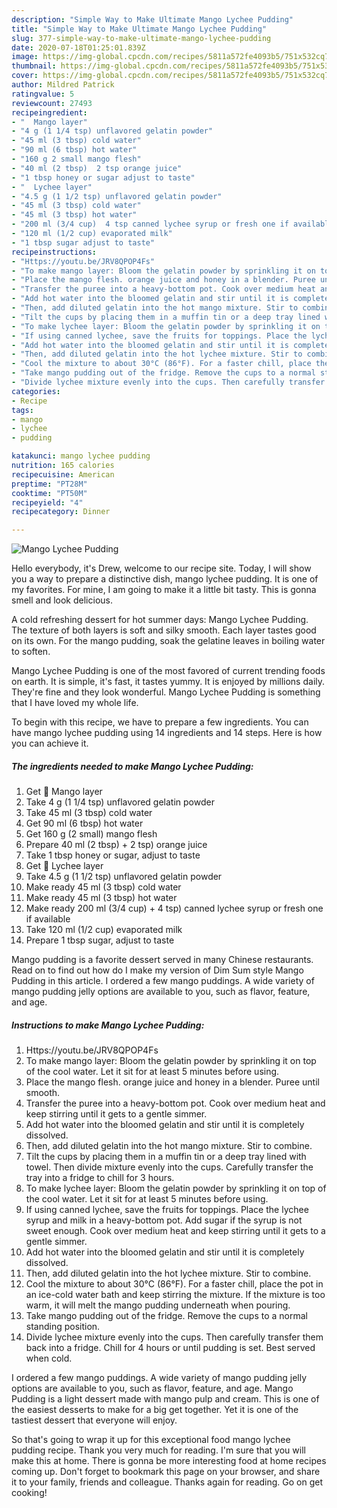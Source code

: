 ```yaml
---
description: "Simple Way to Make Ultimate Mango Lychee Pudding"
title: "Simple Way to Make Ultimate Mango Lychee Pudding"
slug: 377-simple-way-to-make-ultimate-mango-lychee-pudding
date: 2020-07-18T01:25:01.839Z
image: https://img-global.cpcdn.com/recipes/5811a572fe4093b5/751x532cq70/mango-lychee-pudding-recipe-main-photo.jpg
thumbnail: https://img-global.cpcdn.com/recipes/5811a572fe4093b5/751x532cq70/mango-lychee-pudding-recipe-main-photo.jpg
cover: https://img-global.cpcdn.com/recipes/5811a572fe4093b5/751x532cq70/mango-lychee-pudding-recipe-main-photo.jpg
author: Mildred Patrick
ratingvalue: 5
reviewcount: 27493
recipeingredient:
- "  Mango layer"
- "4 g (1 1/4 tsp) unflavored gelatin powder"
- "45 ml (3 tbsp) cold water"
- "90 ml (6 tbsp) hot water"
- "160 g 2 small mango flesh"
- "40 ml (2 tbsp)  2 tsp orange juice"
- "1 tbsp honey or sugar adjust to taste"
- "  Lychee layer"
- "4.5 g (1 1/2 tsp) unflavored gelatin powder"
- "45 ml (3 tbsp) cold water"
- "45 ml (3 tbsp) hot water"
- "200 ml (3/4 cup)  4 tsp canned lychee syrup or fresh one if available"
- "120 ml (1/2 cup) evaporated milk"
- "1 tbsp sugar adjust to taste"
recipeinstructions:
- "Https://youtu.be/JRV8QPOP4Fs"
- "To make mango layer: Bloom the gelatin powder by sprinkling it on top of the cool water. Let it sit for at least 5 minutes before using."
- "Place the mango flesh. orange juice and honey in a blender. Puree until smooth."
- "Transfer the puree into a heavy-bottom pot. Cook over medium heat and keep stirring until it gets to a gentle simmer."
- "Add hot water into the bloomed gelatin and stir until it is completely dissolved."
- "Then, add diluted gelatin into the hot mango mixture. Stir to combine."
- "Tilt the cups by placing them in a muffin tin or a deep tray lined with towel. Then divide mixture evenly into the cups. Carefully transfer the tray into a fridge to chill for 3 hours."
- "To make lychee layer: Bloom the gelatin powder by sprinkling it on top of the cool water. Let it sit for at least 5 minutes before using."
- "If using canned lychee, save the fruits for toppings. Place the lychee syrup and milk in a heavy-bottom pot. Add sugar if the syrup is not sweet enough. Cook over medium heat and keep stirring until it gets to a gentle simmer."
- "Add hot water into the bloomed gelatin and stir until it is completely dissolved."
- "Then, add diluted gelatin into the hot lychee mixture. Stir to combine."
- "Cool the mixture to about 30°C (86°F). For a faster chill, place the pot in an ice-cold water bath and keep stirring the mixture. If the mixture is too warm, it will melt the mango pudding underneath when pouring."
- "Take mango pudding out of the fridge. Remove the cups to a normal standing position."
- "Divide lychee mixture evenly into the cups. Then carefully transfer them back into a fridge. Chill for 4 hours or until pudding is set. Best served when cold."
categories:
- Recipe
tags:
- mango
- lychee
- pudding

katakunci: mango lychee pudding 
nutrition: 165 calories
recipecuisine: American
preptime: "PT28M"
cooktime: "PT50M"
recipeyield: "4"
recipecategory: Dinner

---
```



![Mango Lychee Pudding](https://img-global.cpcdn.com/recipes/5811a572fe4093b5/751x532cq70/mango-lychee-pudding-recipe-main-photo.jpg)

Hello everybody, it's Drew, welcome to our recipe site. Today, I will show you a way to prepare a distinctive dish, mango lychee pudding. It is one of my favorites. For mine, I am going to make it a little bit tasty. This is gonna smell and look delicious.

A cold refreshing dessert for hot summer days: Mango Lychee Pudding. The texture of both layers is soft and silky smooth. Each layer tastes good on its own. For the mango pudding, soak the gelatine leaves in boiling water to soften.

Mango Lychee Pudding is one of the most favored of current trending foods on earth. It is simple, it's fast, it tastes yummy. It is enjoyed by millions daily. They're fine and they look wonderful. Mango Lychee Pudding is something that I have loved my whole life.


To begin with this recipe, we have to prepare a few ingredients. You can have mango lychee pudding using 14 ingredients and 14 steps. Here is how you can achieve it.

<!--inarticleads1-->

##### The ingredients needed to make Mango Lychee Pudding:

1. Get  🥭 Mango layer
1. Take 4 g (1 1/4 tsp) unflavored gelatin powder
1. Take 45 ml (3 tbsp) cold water
1. Get 90 ml (6 tbsp) hot water
1. Get 160 g (2 small) mango flesh
1. Prepare 40 ml (2 tbsp) + 2 tsp) orange juice
1. Take 1 tbsp honey or sugar, adjust to taste
1. Get  🍹 Lychee layer
1. Take 4.5 g (1 1/2 tsp) unflavored gelatin powder
1. Make ready 45 ml (3 tbsp) cold water
1. Make ready 45 ml (3 tbsp) hot water
1. Make ready 200 ml (3/4 cup) + 4 tsp) canned lychee syrup or fresh one if available
1. Take 120 ml (1/2 cup) evaporated milk
1. Prepare 1 tbsp sugar, adjust to taste


Mango pudding is a favorite dessert served in many Chinese restaurants. Read on to find out how do I make my version of Dim Sum style Mango Pudding in this article. I ordered a few mango puddings. A wide variety of mango pudding jelly options are available to you, such as flavor, feature, and age. 

<!--inarticleads2-->

##### Instructions to make Mango Lychee Pudding:

1. Https://youtu.be/JRV8QPOP4Fs
1. To make mango layer: Bloom the gelatin powder by sprinkling it on top of the cool water. Let it sit for at least 5 minutes before using.
1. Place the mango flesh. orange juice and honey in a blender. Puree until smooth.
1. Transfer the puree into a heavy-bottom pot. Cook over medium heat and keep stirring until it gets to a gentle simmer.
1. Add hot water into the bloomed gelatin and stir until it is completely dissolved.
1. Then, add diluted gelatin into the hot mango mixture. Stir to combine.
1. Tilt the cups by placing them in a muffin tin or a deep tray lined with towel. Then divide mixture evenly into the cups. Carefully transfer the tray into a fridge to chill for 3 hours.
1. To make lychee layer: Bloom the gelatin powder by sprinkling it on top of the cool water. Let it sit for at least 5 minutes before using.
1. If using canned lychee, save the fruits for toppings. Place the lychee syrup and milk in a heavy-bottom pot. Add sugar if the syrup is not sweet enough. Cook over medium heat and keep stirring until it gets to a gentle simmer.
1. Add hot water into the bloomed gelatin and stir until it is completely dissolved.
1. Then, add diluted gelatin into the hot lychee mixture. Stir to combine.
1. Cool the mixture to about 30°C (86°F). For a faster chill, place the pot in an ice-cold water bath and keep stirring the mixture. If the mixture is too warm, it will melt the mango pudding underneath when pouring.
1. Take mango pudding out of the fridge. Remove the cups to a normal standing position.
1. Divide lychee mixture evenly into the cups. Then carefully transfer them back into a fridge. Chill for 4 hours or until pudding is set. Best served when cold.


I ordered a few mango puddings. A wide variety of mango pudding jelly options are available to you, such as flavor, feature, and age. Mango Pudding is a light dessert made with mango pulp and cream. This is one of the easiest desserts to make for a big get together. Yet it is one of the tastiest dessert that everyone will enjoy. 

So that's going to wrap it up for this exceptional food mango lychee pudding recipe. Thank you very much for reading. I'm sure that you will make this at home. There is gonna be more interesting food at home recipes coming up. Don't forget to bookmark this page on your browser, and share it to your family, friends and colleague. Thanks again for reading. Go on get cooking!
